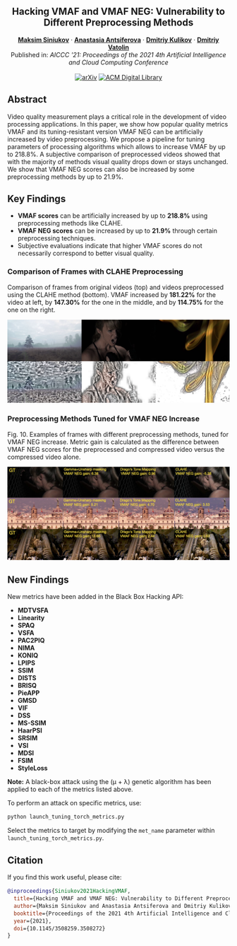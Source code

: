 <p align="center">

  <h2 align="center">Hacking VMAF and VMAF NEG: Vulnerability to Different Preprocessing Methods</h2>
  <p align="center">
    <a href="https://scholar.google.com/citations?user=Siniukov"><strong>Maksim Siniukov</strong></a>
    ·  
    <a href="https://scholar.google.com/citations?hl=en&user=lJ-GGU8AAAAJ"><strong>Anastasia Antsiferova</strong></a>
    ·
    <a href="https://scholar.google.com/citations?user=G4o5vpAAAAAJ"><strong>Dmitriy Kulikov</strong></a>
    ·
    <a href="https://scholar.google.com/citations?user=545J9E4AAAAJ"><strong>Dmitriy Vatolin</strong></a>
    <br>
    Published in: <em>AICCC '21: Proceedings of the 2021 4th Artificial Intelligence and Cloud Computing Conference</em>
    <br>
    </br>
        <a href="https://arxiv.org/abs/2107.04510">
        <img src="https://img.shields.io/badge/arXiv-2107.04510-b31b1b.svg" alt="arXiv"></a>
        <a href="https://dl.acm.org/doi/10.1145/3508259.3508272">
        <img src="https://img.shields.io/badge/ACM-10.1145%2F3508259.3508272-blue" alt="ACM Digital Library"></a>
     </br>
  </p>

</p>

## Abstract

Video quality measurement plays a critical role in the development of video processing applications. In this paper, we show how popular quality metrics VMAF and its tuning-resistant version VMAF NEG can be artificially increased by video preprocessing. We propose a pipeline for tuning parameters of processing algorithms which allows to increase VMAF by up to 218.8%. A subjective comparison of preprocessed videos showed that with the majority of methods visual quality drops down or stays unchanged. We show that VMAF NEG scores can also be increased by some preprocessing methods by up to 21.9%.

## Key Findings

- **VMAF scores** can be artificially increased by up to **218.8%** using preprocessing methods like CLAHE.
- **VMAF NEG scores** can be increased by up to **21.9%** through certain preprocessing techniques.
- Subjective evaluations indicate that higher VMAF scores do not necessarily correspond to better visual quality.

### Comparison of Frames with CLAHE Preprocessing

Comparison of frames from original videos (top) and videos preprocessed using the CLAHE method (bottom). VMAF increased by **181.22%** for the video at left, by **147.30%** for the one in the middle, and by **114.75%** for the one on the right.

![CLAHE Comparison](./res/VMAF.png)

### Preprocessing Methods Tuned for VMAF NEG Increase

Fig. 10. Examples of frames with different preprocessing methods, tuned for VMAF NEG increase. Metric gain is calculated as the difference between VMAF NEG scores for the preprocessed and compressed video versus the compressed video alone.

![VMAF NEG Preprocessing Comparison](./res/VMAF_neg.png)


## New Findings

New metrics have been added in the Black Box Hacking API:

- **MDTVSFA**
- **Linearity**
- **SPAQ**
- **VSFA**
- **PAC2PIQ**
- **NIMA**
- **KONIQ**
- **LPIPS**
- **SSIM**
- **DISTS**
- **BRISQ**
- **PieAPP**
- **GMSD**
- **VIF**
- **DSS**
- **MS-SSIM**
- **HaarPSI**
- **SRSIM**
- **VSI**
- **MDSI**
- **FSIM**
- **StyleLoss**

**Note:** A black-box attack using the (μ + λ) genetic algorithm has been applied to each of the metrics listed above.

To perform an attack on specific metrics, use:

```bash
python launch_tuning_torch_metrics.py
```
Select the metrics to target by modifying the ```met_name``` parameter within ```launch_tuning_torch_metrics.py```.

## Citation
If you find this work useful, please cite:

```bibtex
@inproceedings{Siniukov2021HackingVMAF,
  title={Hacking VMAF and VMAF NEG: Vulnerability to Different Preprocessing Methods},
  author={Maksim Siniukov and Anastasia Antsiferova and Dmitriy Kulikov and Dmitriy Vatolin},
  booktitle={Proceedings of the 2021 4th Artificial Intelligence and Cloud Computing Conference (AICCC)},
  year={2021},
  doi={10.1145/3508259.3508272}
}
